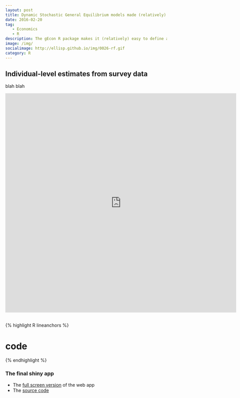 ```yaml
---
layout: post
title: Dynamic Stochastic General Equilibrium models made (relatively) easy with R
date: 2016-02-20
tag: 
   - Economics
   - R
description: The gEcon R package makes it (relatively) easy to define and calibrate Computable General Equilibrium models and their more nuanced next-generation successors, Dynamic Stochastic General Equilibrium models.
image: /img/
socialimage: http://ellisp.github.io/img/0026-rf.gif
category: R
---
```

<style>
               #scaled-frame { width: 960px; height: 910px; border: 0px; }
               #scaled-frame {
               zoom: 0.75;
               -moz-transform: scale(0.75);
               -moz-transform-origin: 0 0;
               -o-transform: scale(0.75);
               -o-transform-origin: 0 0;
               -webkit-transform: scale(0.75);
               -webkit-transform-origin: 0 0;
               overflow: hidden;
               }

               @media screen and (-webkit-min-device-pixel-ratio:0) {
               #scaled-frame  { zoom: 1;  }
               }
</style>

## Individual-level estimates from survey data

blah blah
<div style="height: 700px">
<iframe id="scaled-frame" width="800" src="https://ellisp.shinyapps.io/0031-shiny/" style = "overflow-y: hidden;"></iframe>
</div>

{% highlight R lineanchors %}
# code
{% endhighlight %}

### The final shiny app

* The [full screen version](https://ellisp.shinyapps.io/0031-shiny/)  of the web app
* The [source code](https://github.com/ellisp/ellisp.github.io/tree/source/_working/_output/0031-shiny)


